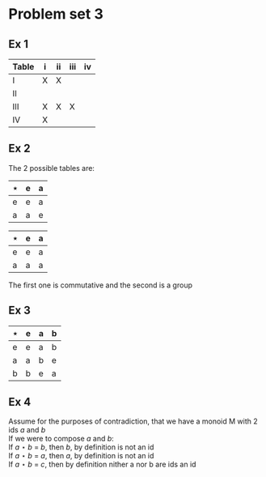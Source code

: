 # Problem set 3
## Ex 1
|Table|i|ii|iii|iv|
|-----|-|--|---|--|
|I|X|X|||
|II|||||
|III|X|X|X||
|IV|X||||

## Ex 2
The 2 possible tables are:

|⋆|e|a|
|-|-|-|
|e|e|a|
|a|a|e|

|⋆|e|a|
|-|-|-|
|e|e|a|
|a|a|a|

The first one is commutative and the second is a group

## Ex 3
|⋆|e|a|b|
|-|-|-|-|
|e|e|a|b|
|a|a|b|e|
|b|b|e|a|

## Ex 4
Assume for the purposes of contradiction, that we have a monoid M with 2 ids *a*
and *b*\
If we were to compose *a* and *b*:\
If *a* ⋆ *b* = *b*, then *b*, by definition is not an id\
If *a* ⋆ *b* = *a*, then *a*, by definition is not an id\
If *a* ⋆ *b* = *c*, then by definition nither a nor b are ids an id

